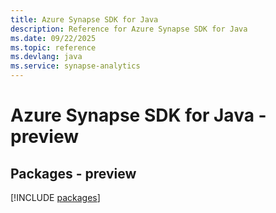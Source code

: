 ```yaml
---
title: Azure Synapse SDK for Java
description: Reference for Azure Synapse SDK for Java
ms.date: 09/22/2025
ms.topic: reference
ms.devlang: java
ms.service: synapse-analytics
---
```

# Azure Synapse SDK for Java - preview
## Packages - preview
[!INCLUDE [packages](synapse-index.md)]